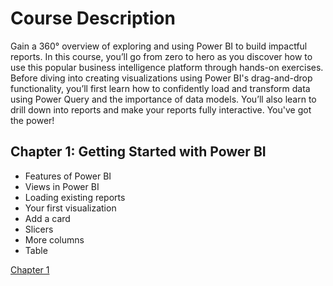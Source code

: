 # Course Description
Gain a 360° overview of exploring and using Power BI to build impactful reports. In this course, you’ll go from zero to hero as you discover how to use this popular business intelligence platform through hands-on exercises. Before diving into creating visualizations using Power BI's drag-and-drop functionality, you’ll first learn how to confidently load and transform data using Power Query and the importance of data models. You’ll also learn to drill down into reports and make your reports fully interactive. You've got the power!

## Chapter 1: Getting Started with Power BI
- Features of Power BI
- Views in Power BI
- Loading existing reports
- Your first visualization
- Add a card
- Slicers
- More columns
- Table

[Chapter 1](https://github.com/pongsakorn-onnim/Data-Analyst-in-Power-BI/blob/main/Course%201%20Introduction%20to%20Power%20BI/course1_chapter1_result.png)
